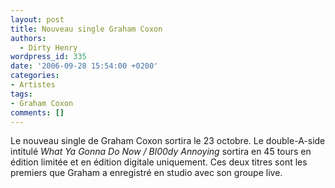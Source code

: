 ```yaml
---
layout: post
title: Nouveau single Graham Coxon
authors:
  - Dirty Henry
wordpress_id: 335
date: '2006-09-28 15:54:00 +0200'
categories:
- Artistes
tags:
- Graham Coxon
comments: []
---
```

Le nouveau single de Graham Coxon sortira le 23 octobre. Le double-A-side intitulé *What Ya Gonna Do Now / Bl00dy Annoying* sortira en 45 tours en édition limitée et en édition digitale uniquement. Ces deux titres sont les premiers que Graham a enregistré en studio avec son groupe live.

